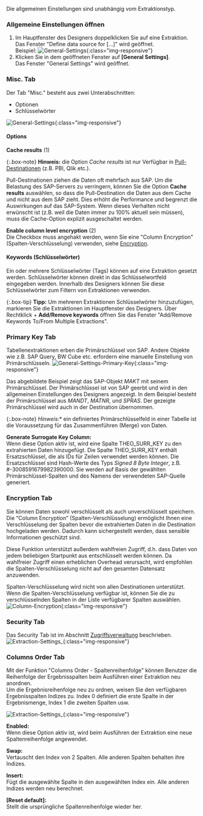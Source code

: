 Die allgemeinen Einstellungen sind unabhängig vom Extraktionstyp.


### Allgemeine Einstellungen öffnen
1. Im Hauptfenster des Designers doppelklicken Sie auf eine Extraktion.<br>
Das Fenster "Define data source for [...]" wird geöffnet.<br>
Beispiel:
![General-Settings](/img/content/General-Settings_designer.png){:class="img-responsive"}
2. Klicken Sie in dem geöffneten Fenster auf **[General Settings]**.<br>
Das Fenster "General Settings" wird geöffnet.


### Misc. Tab

Der Tab "Misc." besteht aus zwei Unterabschnitten:
- Optionen
- Schlüsselwörter

![General-Settings](/img/content/General-Settings.png){:class="img-responsive"}


#### Options

**Cache results** (1)

{:.box-note}
**Hinweis:** die Option *Cache results* ist nur Verfügbar in [Pull-Destinationen](../destinationen#pull--und-push-destinationen) (z.B. PBI, Qlik etc.).

Pull-Destinationen ziehen die Daten oft mehrfach aus SAP. Um die Belastung des SAP-Servers zu verringern, können Sie die Option **Cache results** auswählen,
so dass die Pull-Destination die Daten aus dem Cache und nicht aus dem SAP zieht.
Dies erhöht die Performance und begrenzt die Auswirkungen auf das SAP-System.
Wenn dieses Verhalten nicht erwünscht ist (z.B. weil die Daten immer zu 100% aktuell sein müssen), muss die Cache-Option explizit ausgeschaltet werden.
 
**Enable column level encryption** (2)<br>
Die Checkbox muss angehakt werden, wenn Sie eine "Column Encryption" (Spalten-Verschlüsselung) verwenden, siehe [Encryption](#encryption).

#### Keywords (Schlüsselwörter)

Ein oder mehrere Schlüsselwörter (Tags) können auf eine Extraktion gesetzt werden. 
Schlüsselwörter können direkt in das Schlüsselwortfeld eingegeben werden.
Innerhalb des Designers können Sie diese Schlüsselwörter zum Filtern von Extraktionen verwenden. 

{:.box-tip}
**Tipp:** Um mehreren Extraktionen Schlüsselwörter hinzuzufügen, markieren Sie die Extraktionen im Hauptfenster des Designers.
Über Rechtklick + **Add/Remove keywords** öffnen Sie das Fenster "Add/Remove Keywords To/From Multiple Extractions".

### Primary Key Tab
Tabellenextraktionen erben die Primärschlüssel von SAP. Andere Objekte wie z.B. SAP Query, BW Cube etc. erfordern eine manuelle Einstellung von Primärschlüsseln. 
![General-Settings-Primary-Key](/img/content/XU_table_Primary_key.png){:class="img-responsive"}

Das abgebildete Beispiel zeigt das SAP-Objekt *MAKT* mit seinem Primärschlüssel. Der Primärschlüssel ist von SAP geerbt und wird in den allgemeinen Einstellungen des Designers angezeigt.
In dem Beispiel besteht der Primärschlüssel aus *MANDT*, *MATNR*, und *SPRAS*. Der gezeigte Primärschlüssel wird auch in der Destination übernommen. 

{:.box-note}
*Hinweis:** ein definiertes Primärschlüsselfeld in einer Tabelle ist die Voraussetzung für das Zusammenführen (Merge) von Daten. 

**Generate Surrogate Key Column:**<br>
Wenn diese Option aktiv ist, wird eine Spalte THEO_SURR_KEY zu den extrahierten Daten hinzugefügt.
Die Spalte THEO_SURR_KEY enthält Ersatzschlüssel, die als IDs für Zeilen verwendet werden können. 
Die Ersatzschlüssel sind Hash-Werte des Typs *Signed 8 Byte Integer*, z.B. #-3008591679982390000.
Sie werden auf Basis der gewählten Primärschlüssel-Spalten und des Namens der verwendeten SAP-Quelle generiert.

<!---
{:.box-warning}
**Warnung! Duplikate bei großen Datenmengen!**
Bei der Extraktion von mehr als 200 Millionen Zeilen, können Duplikate vorkommen.
-->

### Encryption Tab

Sie können Daten sowohl verschlüsselt als auch unverschlüsselt speichern. 
Die “Column Encryption” (Spalten-Verschlüsselung) ermöglicht Ihnen eine Verschlüsselung der Spalten bevor die extrahierten Daten in die Destination hochgeladen werden. 
Dadurch kann sichergestellt werden, dass sensible Informationen geschützt sind.

Diese Funktion unterstützt außerdem wahlfreien Zugriff, d.h. dass Daten von jedem beliebigen Startpunkt aus entschlüsselt werden können. 
Da wahlfreier Zugriff einen erheblichen Overhead verursacht, wird empfohlen die Spalten-Verschlüsselung nicht auf den gesamten Datensatz anzuwenden.

Spalten-Verschlüsselung wird nicht von allen Destinationen unterstützt.
Wenn die Spalten-Verschlüsselung verfügbar ist, können Sie die zu verschlüsselnden Spalten in der Liste verfügbarer Spalten auswählen. <br>
![Column-Encryption](/img/content/xu/xu-column-encryption-01.png){:class="img-responsive"}

### Security Tab

Das Security Tab ist im Abschnitt [Zugriffsverwaltung](../sicherheit/zugriffsverwaltung#zugriffssteuerung-auf-extrakionsebene---extraction-settingsg) beschrieben. 
![Extraction-Settings_](/img/content/XU_Extraction_Security3.png){:class="img-responsive"}

### Columns Order Tab

Mit der Funktion "Columns Order - Spaltenreihenfolge" können Benutzer die Reihenfolge der Ergebnisspalten beim Ausführen einer Extraktion neu anordnen.<br>
Um die Ergebnisreihenfolge neu zu ordnen, weisen Sie den verfügbaren Ergebnisspalten Indizes zu.
Index 0 definiert die erste Spalte in der Ergebnismenge, Index 1 die zweiten Spalten usw.

![Extraction-Settings_](/img/content/xu/general-settings-column-order.png){:class="img-responsive"}

**Enabled:**<br>
Wenn diese Option aktiv ist, wird beim Ausführen der Extraktion eine neue Spaltenreihenfolge angewendet.

**Swap:**<br>
Vertauscht den Index von 2 Spalten. Alle anderen Spalten behalten ihre Indizes.

**Insert:**<br>
Fügt die ausgewählte Spalte in den ausgewählten Index ein. Alle anderen Indizes werden neu berechnet.

**[Reset default]:**<br>
Stellt die ursprüngliche Spaltenreihenfolge wieder her.
